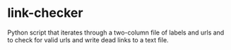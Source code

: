 # link-checker
Python script that iterates through a two-column file of labels and urls and to check for valid urls and write dead links to a text file.
